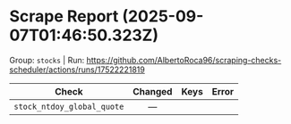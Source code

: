 # Scrape Report (2025-09-07T01:46:50.323Z)

Group: `stocks`  |  Run: https://github.com/AlbertoRoca96/scraping-checks-scheduler/actions/runs/17522221819

| Check | Changed | Keys | Error |
|---|:---:|:--|:--|
| `stock_ntdoy_global_quote` | — |  |  |
